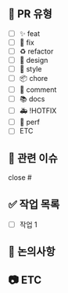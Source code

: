 ## 📝 PR 유형
- [ ] ✨ feat
- [ ] 🐛 fix
- [ ] ♻️ refactor
- [ ] 🎨 design
- [ ] 💎 style
- [ ] 📦 chore
- [ ] 💬 comment
- [ ] 📚 docs
- [ ] 🚑 !HOTFIX
- [ ] 🚀 perf
- [ ] ETC
## 🔔 관련 이슈
close #<issue-number>
## ✅ 작업 목록
- [ ] 작업 1
## 🍰 논의사항
## 📷 ETC

